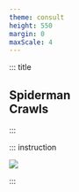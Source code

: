 ```yaml
---
theme: consult
height: 550
margin: 0
maxScale: 4
---
```

<!-- slide template="[[gym-ex]]" -->

::: title
## Spiderman<br> Crawls 
:::

::: instruction

![](https://thumbs.gfycat.com/NearEnchantedBlackpanther-size_restricted.gif)

:::